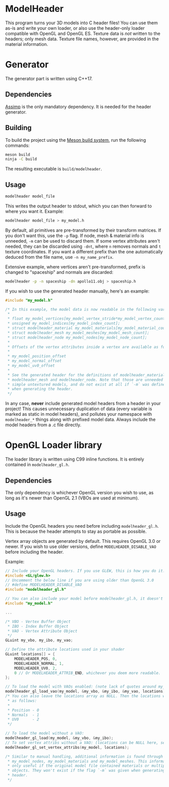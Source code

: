ModelHeader
===========

This program turns your 3D models into C header files! You can use them as-is
and write your own loader, or also use the header-only loader compatible with
OpenGL and OpenGL ES. Texture data is _not_ written to the headers; only mesh
data. Texture file names, however, are provided in the material information.

# Generator

The generator part is written using C++17.

## Dependencies

[Assimp](http://www.assimp.org/) is the only mandatory dependency. It is needed
for the header generator.

## Building

To build the project using the [Meson build system](https://mesonbuild.com/),
run the following commands:

```sh
meson build
ninja -C build
```

The resulting executable is `build/modelheader`.

## Usage

```sh
modelheader model_file
```

This writes the output header to stdout, which you can then forward to where
you want it. Example:

```sh
modelheader model_file > my_model.h
```

By default, all primitives are pre-transformed by their transform matrices. If
you don't want this, use the `-p` flag. If node, mesh & material info is
unneeded, `-m` can be used to discard them. If some vertex attributes aren't
needed, they can be discarded using `-dnt`, where `n` removes normals and `t`
texture coordinates. If you want a different prefix than the one automatically
deduced from the file name, use `-n my_name_prefix`.

Extensive example, where vertices aren't pre-transformed, prefix is changed to
"spaceship" and normals are discarded:

```sh
modelheader -p -n spaceship -dn apollo11.obj > spaceship.h
```

If you wish to use the generated header manually, here's an example:

```c
#include "my_model.h"

/* In this example, the model data is now readable in the following variables.
 *
 * float my_model_vertices[my_model_vertex_stride*my_model_vertex_count]; 
 * unsigned my_model_indices[my_model_index_count];
 * struct modelheader_material my_model_materials[my_model_material_count];
 * struct modelheader_mesh my_model_meshes[my_model_mesh_count];
 * struct modelheader_node my_model_nodes[my_model_node_count];
 *
 * Offsets of the vertex attributes inside a vertex are available as follows:
 *
 * my_model_position_offset
 * my_model_normal_offset
 * my_model_uv0_offset
 *
 * See the generated header for the definitions of modelheader_material,
 * modelheader_mesh and modelheader_node. Note that those are unneeded for
 * simple untextured models, and do not exist at all if `-m` was defined
 * when generating the header.
 */
```

In any case, **never** include generated model headers from a header in your
project! This causes unnecessary duplication of data (every variable is marked
as static in model headers), and pollutes your namespace with `modelheader_*`
things along with prefixed model data. Always include the model headers from a
.c file directly.

# OpenGL Loader library

The loader library is written using C99 inline functions. It is entirely
contained in `modelheader_gl.h`.

## Dependencies

The only dependency is whichever OpenGL version you wish to use, as long as it's
newer than OpenGL 2.1 (VBOs are used at minimum).

## Usage

Include the OpenGL headers you need before including `modelheader_gl.h`. This
is because the header attempts to stay as portable as possible.

Vertex array objects are generated by default. This requires OpenGL 3.0 or
newer. If you wish to use older versions, define `MODELHEADER_DISABLE_VAO`
before including the header.

Example:

```c
// Include your OpenGL headers. If you use GLEW, this is how you do it.
#include <GL/glew.h>
// Uncomment the below line if you are using older than OpenGL 3.0
// #define MODELHEADER_DISABLE_VAO
#include "modelheader_gl.h"

// You can also include your model before modelheader_gl.h, it doesn't matter.
#include "my_model.h"

...

/* VBO - Vertex Buffer Object
 * IBO - Index Buffer Object
 * VAO - Vertex Attribute Object
 */
GLuint my_vbo, my_ibo, my_vao;

// Define the attribute locations used in your shader
GLuint locations[] = {
    MODELHEADER_POS, 0,
    MODELHEADER_NORMAL, 1,
    MODELHEADER_UV0, 2,
    0 // Or MODELHEADER_ATTRIB_END, whichever you deem more readable.
};

// To load the model with VAOs enabled: (note lack of quotes around my_model)
modelheader_gl_load_vao(my_model, &my_vbo, &my_ibo, &my_vao, locations);
/* You can also leave the locations array as NULL. Then the locations will be
 * as follows:
 *
 * Position - 0
 * Normals  - 1
 * UV0      - 2
 */

// To load the model without a VAO:
modelheader_gl_load(my_model, &my_vbo, &my_ibo);
// To set vertex attribs without a VAO: (locations can be NULL here, see above)
modelheader_gl_set_vertex_attribs(my_model, locations);

/* Similar to manual handling, additional information is found through
 * my_model_nodes, my_model_materials and my_model_meshes. This information is
 * only useful if the original model file contained materials or multiple
 * objects. They won't exist if the flag `-m` was given when generating the
 * header.
 */
```
